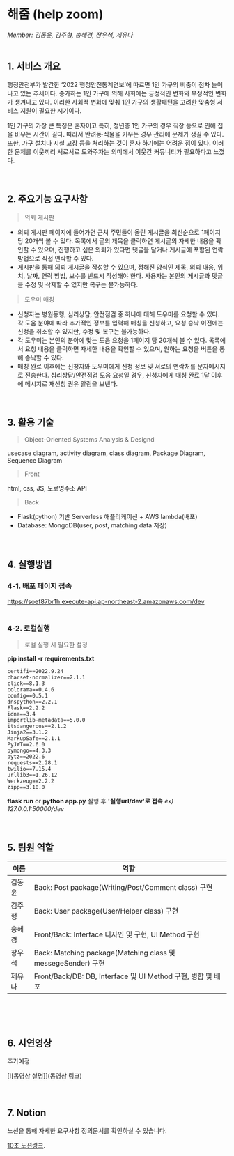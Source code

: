 # 해줌 (help zoom)
*Member: 김동윤, 김주형, 송혜경, 장우석, 제유나*
<br><br>

## 1. 서비스 개요
행정안전부가 발간한 ‘2022 행정안전통계연보’에 따르면 1인 가구의 비중이 점차 늘어나고 있는 추세이다. 증가하는 1인 가구에 의해 사회에는 긍정적인 변화와 부정적인 변화가 생겨나고 있다. 이러한 사회적 변화에 맞춰 1인 가구의 생활패턴을 고려한 맞춤형 서비스 지원이 필요한 시기이다. 

 1인 가구의 가장 큰 특징은 혼자이고 특히, 청년층 1인 가구의 경우 직장 등으로 인해 집을 비우는 시간이 길다. 따라서 반려동·식물을 키우는 경우 관리에 문제가 생길 수 있다. 또한, 가구 설치나 시설 고장 등을 처리하는 것이 혼자 하기에는 어려운 점이 있다. 이러한 문제를 이웃끼리 서로서로 도와주자는 의미에서 이웃간 커뮤니티가 필요하다고 느꼈다.
<br><br><br>

## 2. 주요기능 요구사항
> 의뢰 게시판
- 의뢰 게시판 페이지에 들어가면 근처 주민들이 올린 게시글을 최신순으로 1페이지 당 20개씩 볼 수 있다. 목록에서 글의 제목을 클릭하면 게시글의 자세한 내용을 확인할 수 있으며, 진행하고 싶은 의뢰가 있다면 댓글을 달거나 게시글에 포함된 연락 방법으로 직접 연락할 수 있다. 
- 게시판을 통해 의뢰 게시글을 작성할 수 있으며, 정해진 양식인 제목, 의뢰 내용, 위치, 날짜, 연락 방법, 보수를 반드시 작성해야 한다. 사용자는 본인의 게시글과 댓글을 수정 및 삭제할 수 있지만 복구는 불가능하다.

> 도우미 매칭
- 신청자는 병원동행, 심리상담, 안전점검 중 하나에 대해 도우미를 요청할 수 있다. 각 도움 분야에 따라 추가적인 정보를 입력해 매칭을 신청하고, 요청 승낙 이전에는 신청을 취소할 수 있지만, 수정 및 복구는 불가능하다.
- 각 도우미는 본인의 분야에 맞는 도움 요청을 1페이지 당 20개씩 볼 수 있다. 목록에서 요청 내용을 클릭하면 자세한 내용을 확인할 수 있으며, 원하는 요청을 버튼을 통해 승낙할 수 있다.
- 매칭 완료 이후에는 신청자와 도우미에게 신청 정보 및 서로의 연락처를 문자메시지로 전송한다. 심리상담/안전점검 도움 요청일 경우, 신청자에게 매칭 완료 1달 이후에 메시지로 재신청 권유 알림을 보낸다.
<br><br><br>

## 3. 활용 기술
> Object-Oriented Systems Analysis & Designd

usecase diagram, activity diagram, class diagram, Package Diagram, Sequence Diagram

> Front

html, css, JS, 도로명주소 API

> Back

- Flask(python) 기반 Serverless 애플리케이션 + AWS lambda(배포)
- Database: MongoDB(user, post, matching data 저장)
<br><br><br>


## 4. 실행방법
### 4-1. 배포 페이지 접속
<https://soef87br1h.execute-api.ap-northeast-2.amazonaws.com/dev>
<br><br>
### 4-2. 로컬실행
> 로컬 실행 시 필요한 설정

**pip install -r requirements.txt**

```
certifi==2022.9.24
charset-normalizer==2.1.1
click==8.1.3
colorama==0.4.6
config==0.5.1
dnspython==2.2.1
Flask==2.2.2
idna==3.4
importlib-metadata==5.0.0
itsdangerous==2.1.2
Jinja2==3.1.2
MarkupSafe==2.1.1
PyJWT==2.6.0
pymongo==4.3.3
pytz==2022.6
requests==2.28.1
twilio==7.15.4
urllib3==1.26.12
Werkzeug==2.2.2
zipp==3.10.0
```
**flask run** or **python app.py** 실행 후 
**'실행url/dev'로 접속** _ex) 127.0.0.1:50000/dev_
<br><br><br>


## 5. 팀원 역할

|이름|역할|
|---|------------------------|
|김동윤|Back: Post package(Writing/Post/Comment class) 구현|
|김주형|Back: User package(User/Helper class) 구현|
|송혜경|Front/Back: Interface 디자인 및 구현, UI Method 구현|
|장우석|Back: Matching package(Matching class 및 messegeSender) 구현|
|제유나|Front/Back/DB: DB, Interface 및 UI Method 구현, 병합 및 배포|
<br><br><br>


## 6. 시연영상
추가예정

[![동영상 설명]](동영상 링크)
<br><br><br>


## 7. Notion
노션을 통해 자세한 요구사항 정의문서를 확인하실 수 있습니다.

[10조 노션링크](https://www.notion.so/10-_-3-ddd5a06c975746689816ef191882c024).
